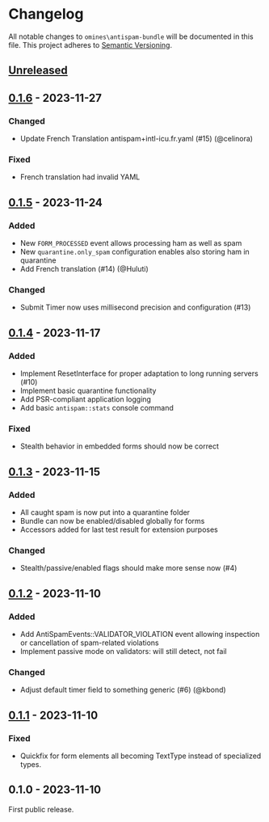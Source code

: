 # Changelog
All notable changes to `omines\antispam-bundle` will be documented in this file.
This project adheres to [Semantic Versioning](http://semver.org/).

## [Unreleased]

## [0.1.6] - 2023-11-27
### Changed
 - Update French Translation antispam+intl-icu.fr.yaml (#15) (@celinora)

### Fixed
 - French translation had invalid YAML

## [0.1.5] - 2023-11-24
### Added
 - New `FORM_PROCESSED` event allows processing ham as well as spam
 - New `quarantine.only_spam` configuration enables also storing ham in quarantine
 - Add French translation (#14) (@Huluti)

### Changed
 - Submit Timer now uses millisecond precision and configuration (#13)

## [0.1.4] - 2023-11-17
### Added
 - Implement ResetInterface for proper adaptation to long running servers (#10)
 - Implement basic quarantine functionality
 - Add PSR-compliant application logging
 - Add basic `antispam::stats` console command

### Fixed
 - Stealth behavior in embedded forms should now be correct

## [0.1.3] - 2023-11-15
### Added
 - All caught spam is now put into a quarantine folder
 - Bundle can now be enabled/disabled globally for forms
 - Accessors added for last test result for extension purposes

### Changed
 - Stealth/passive/enabled flags should make more sense now (#4)

## [0.1.2] - 2023-11-10
### Added
 - Add AntiSpamEvents::VALIDATOR_VIOLATION event allowing inspection or cancellation of
   spam-related violations
 - Implement passive mode on validators: will still detect, not fail

### Changed
 - Adjust default timer field to something generic (#6) (@kbond)

## [0.1.1] - 2023-11-10
### Fixed
- Quickfix for form elements all becoming TextType instead of specialized types.

## 0.1.0 - 2023-11-10
First public release.

[Unreleased]: https://github.com/omines/antispam-bundle/compare/0.1.6...master
[0.1.6]: https://github.com/omines/antispam-bundle/compare/0.1.5...0.1.6
[0.1.5]: https://github.com/omines/antispam-bundle/compare/0.1.4...0.1.5
[0.1.4]: https://github.com/omines/antispam-bundle/compare/0.1.3...0.1.4
[0.1.3]: https://github.com/omines/antispam-bundle/compare/0.1.2...0.1.3
[0.1.2]: https://github.com/omines/antispam-bundle/compare/0.1.1...0.1.2
[0.1.1]: https://github.com/omines/antispam-bundle/compare/0.1.0...0.1.1
